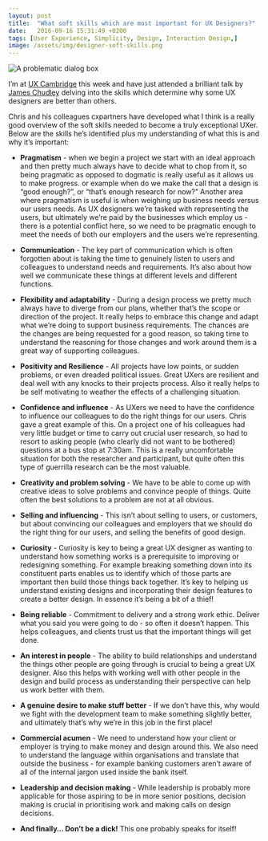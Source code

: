 ```yaml
---
layout: post
title:  "What soft skills which are most important for UX Designers?"
date:   2016-09-16 15:31:49 +0200
tags: [User Experience, Simplicity, Design, Interaction Design,]
image: /assets/img/designer-soft-skills.png
---
```


![A problematic dialog box]({{site.baseurl}}/assets/img/designer-soft-skills.png)

I’m at [UX Cambridge](https://uxcambridge.net/2016/) this week and have just attended a brilliant talk by [James Chudley](https://twitter.com/chudders) delving into the skills which determine why some UX designers are better than others.

Chris and his colleagues cxpartners have developed what I think is a really good overview of the soft skills needed to become a truly exceptional UXer. Below are the skills he’s identified plus my understanding of what this is and why it’s important:

- **Pragmatism** - when we begin a project we start with an ideal approach and then pretty much always have to decide what to chop from it, so being pragmatic as opposed to dogmatic is really useful as it allows us to make progress.  or example when do we make the call that a design is “good enough?”, or “that’s enough research for now?”  Another area where pragmatism is useful is when weighing up business needs versus our users needs. As UX designers we’re tasked with representing the users, but ultimately we’re paid by the businesses which employ us - there is a potential conflict here, so we need to be pragmatic enough to meet the needs of both our employers and the users we’re representing.

- **Communication** - The key part of communication which is often forgotten about is taking the time to genuinely listen to users and colleagues to understand needs and requirements. It’s also about how well we communicate these things at different levels and different functions.

- **Flexibility and adaptability** - During a design process we pretty much always have to diverge from our plans, whether that’s the scope or direction of the project. It really helps to embrace this change and adapt what we’re doing to support business requirements. The chances are the changes are being requested for a good reason, so taking time to understand the reasoning for those changes and work around them is a great way of supporting colleagues.

- **Positivity and Resilience** - All projects have low points, or sudden problems, or even dreaded political issues. Great UXers are resilient and deal well with any knocks to their projects process. Also it really helps to be self motivating to weather the effects of a challenging situation.

- **Confidence and influence** - As UXers we need to have the confidence to influence our colleagues to do the right things for our users. Chris gave a great example of this. On a project one of his colleagues had very little budget or time to carry out crucial user research, so had to resort to asking people (who clearly did not want to be bothered) questions at a bus stop at 7:30am. This is a really uncomfortable situation for both the researcher and participant, but quite often this type of guerrilla research can be the most valuable.

- **Creativity and problem solving** - We have to be able to come up with creative ideas to solve problems and convince people of things. Quite often the best solutions to a problem are not at all obvious.

- **Selling and influencing** - This isn’t about selling to users, or customers, but about convincing our colleagues and employers that we should do the right thing for our users, and selling the benefits of good design.

- **Curiosity** - Curiosity is key to being a great UX designer as wanting to understand how something works is a prerequisite to improving or redesigning something. For example breaking something down into its constituent parts enables us to identify which of those parts are important then build those things back together. It’s key to helping us understand existing designs and incorporating their design features to create a better design. In essence it’s being a bit of a thief!

- **Being reliable** - Commitment to delivery and a strong work ethic. Deliver what you said you were going to do - so often it doesn’t happen. This helps colleagues, and clients trust us that the important things will get done.

- **An interest in people** -  The ability to build relationships and understand the things other people are going through is crucial to being a great UX designer. Also this helps with working well with other people in the design and build process as understanding their perspective can help us work better with them.

- **A genuine desire to make stuff better** - If we don’t have this, why would we fight with the development team to make something slightly better, and ultimately that’s why we’re in this job in the first place!

- **Commercial acumen** - We need to understand how your client or employer is trying to make money and design around this. We also need to understand the language within organisations and translate that outside the business - for example banking customers aren’t aware of all of the internal jargon used inside the bank itself.

- **Leadership and decision making** - While leadership is probably more applicable for those aspiring to be in more senior positions, decision making is crucial in prioritising work and making calls on design decisions.

- **And finally… Don’t be a dick!** This one probably speaks for itself!



